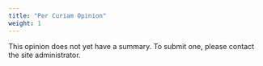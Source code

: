 ```yaml
---
title: "Per Curiam Opinion"
weight: 1
---
```

This opinion does not yet have a summary. To submit one, please contact the site administrator.